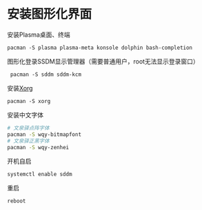 # 安装图形化界面

安装Plasma桌面、终端

```纯文本
pacman -S plasma plasma-meta konsole dolphin bash-completion
```

图形化登录SSDM显示管理器（需要普通用户，root无法显示登录窗口）

```纯文本
 pacman -S sddm sddm-kcm
```

安装[Xorg](https://link.zhihu.com/?target=https%3A//wiki.archlinux.org/title/Xorg_\(简体中文\) "Xorg")

```text
pacman -S xorg
```

安装中文字体

```bash
# 文泉驿点阵字体
pacman -S wqy-bitmapfont
# 文泉驿正黑字体
pacman -S wqy-zenhei	
```

开机自启

```纯文本
systemctl enable sddm
```

重启

```text
reboot
```
